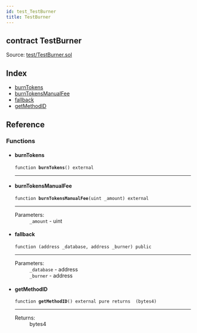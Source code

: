 ```yaml
---
id: test_TestBurner
title: TestBurner
---
```


<div class="contract-doc"><div class="contract"><h2 class="contract-header"><span class="contract-kind">contract</span> TestBurner</h2><div class="source">Source: <a href="https://github.com/MyBitFoundation/MyBit-Network.tech//blob/v0.1.9/contracts/test/TestBurner.sol" target="_blank">test/TestBurner.sol</a></div></div><div class="index"><h2>Index</h2><ul><li><a href="test_TestBurner.html#burnTokens">burnTokens</a></li><li><a href="test_TestBurner.html#burnTokensManualFee">burnTokensManualFee</a></li><li><a href="test_TestBurner.html#">fallback</a></li><li><a href="test_TestBurner.html#getMethodID">getMethodID</a></li></ul></div><div class="reference"><h2>Reference</h2><div class="functions"><h3>Functions</h3><ul><li><div class="item function"><span id="burnTokens" class="anchor-marker"></span><h4 class="name">burnTokens</h4><div class="body"><code class="signature">function <strong>burnTokens</strong><span>() </span><span>external </span></code><hr/></div></div></li><li><div class="item function"><span id="burnTokensManualFee" class="anchor-marker"></span><h4 class="name">burnTokensManualFee</h4><div class="body"><code class="signature">function <strong>burnTokensManualFee</strong><span>(uint _amount) </span><span>external </span></code><hr/><dl><dt><span class="label-parameters">Parameters:</span></dt><dd><div><code>_amount</code> - uint</div></dd></dl></div></div></li><li><div class="item function"><span id="fallback" class="anchor-marker"></span><h4 class="name">fallback</h4><div class="body"><code class="signature">function <strong></strong><span>(address _database, address _burner) </span><span>public </span></code><hr/><dl><dt><span class="label-parameters">Parameters:</span></dt><dd><div><code>_database</code> - address</div><div><code>_burner</code> - address</div></dd></dl></div></div></li><li><div class="item function"><span id="getMethodID" class="anchor-marker"></span><h4 class="name">getMethodID</h4><div class="body"><code class="signature">function <strong>getMethodID</strong><span>() </span><span>external </span><span>pure </span><span>returns  (bytes4) </span></code><hr/><dl><dt><span class="label-return">Returns:</span></dt><dd>bytes4</dd></dl></div></div></li></ul></div></div></div>
